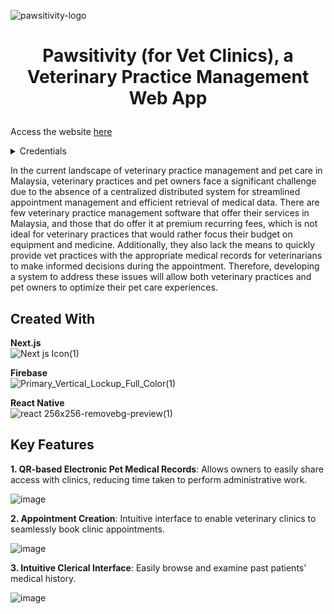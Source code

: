 ![pawsitivity-logo](https://github.com/user-attachments/assets/f2b2bfc3-3ec5-43e5-bb75-141fa9daed22)
# <p style="text-align: center;">Pawsitivity (for Vet Clinics), a Veterinary Practice Management Web App</p>
Access the website <a href="https://qr-web-app-two.vercel.app/login">here</a>
<br />
<details>
  <summary>Credentials</summary>
  Username: vet2@email.com
  <br />
  Password: Vet123@
</details>

In the current landscape of veterinary practice management and pet care in Malaysia, veterinary practices and pet owners face a significant challenge due to the absence of a centralized distributed system for streamlined appointment management and efficient retrieval of medical data. There are few veterinary practice management software that offer their services in Malaysia, and those that do offer it at premium recurring fees, which is not ideal for veterinary practices that would rather focus their budget on equipment and medicine. Additionally, they also lack the means to quickly provide vet practices with the appropriate medical records for veterinarians to make informed decisions during the appointment. Therefore, developing a system to address these issues will allow both veterinary practices and pet owners to optimize their pet care experiences.

## Created With
**Next.js**
<br />
![Next js Icon(1)](https://github.com/user-attachments/assets/a69cddc9-3c7d-4d81-8641-337237cf541f)


**Firebase**
<br />
![Primary_Vertical_Lockup_Full_Color(1)](https://github.com/user-attachments/assets/e2999f33-cc57-4f2d-8c73-68b6baeefe70)


**React Native**
<br />
![react 256x256-removebg-preview(1)](https://github.com/user-attachments/assets/8ffe741c-739f-4d5d-b410-ad440f29d01a)

## Key Features
**1. QR-based Electronic Pet Medical Records**: Allows owners to easily share access with clinics, reducing time taken to perform administrative work.

![image](https://github.com/user-attachments/assets/4ead669f-e0b7-4694-96bc-80a7ce7adb5e)

**2. Appointment Creation**: Intuitive interface to enable veterinary clinics to seamlessly book clinic appointments.

![image](https://github.com/user-attachments/assets/867d0054-4ce8-466e-8c91-58b33f49a63b)

**3. Intuitive Clerical Interface**: Easily browse and examine past patients' medical history.

![image](https://github.com/user-attachments/assets/96c74340-ff62-4d60-9795-8f0711f261c3)
